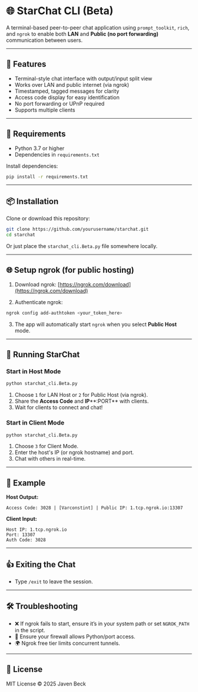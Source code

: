 # 🌐 StarChat CLI (Beta)

A terminal-based peer-to-peer chat application using `prompt_toolkit`, `rich`, and `ngrok` to enable both **LAN** and **Public (no port forwarding)** communication between users.

---

## 🚀 Features

- Terminal-style chat interface with output/input split view
- Works over LAN and public internet (via ngrok)
- Timestamped, tagged messages for clarity
- Access code display for easy identification
- No port forwarding or UPnP required
- Supports multiple clients

---

## 🧰 Requirements

- Python 3.7 or higher
- Dependencies in `requirements.txt`

Install dependencies:

```bash
pip install -r requirements.txt
```

---

## 📦 Installation

Clone or download this repository:

```bash
git clone https://github.com/yourusername/starchat.git
cd starchat
```

Or just place the `starchat_cli.Beta.py` file somewhere locally.

---

## 🌐 Setup ngrok (for public hosting)

1. Download ngrok: [https://ngrok.com/download](https://ngrok.com/download)

2. Authenticate ngrok:

```bash
ngrok config add-authtoken <your_token_here>
```

3. The app will automatically start `ngrok` when you select **Public Host** mode.

---

## 💽 Running StarChat

### Start in Host Mode

```bash
python starchat_cli.Beta.py
```

1. Choose `1` for LAN Host or `2` for Public Host (via ngrok).
2. Share the **Access Code** and **IP**\*\*:PORT\*\* with clients.
3. Wait for clients to connect and chat!

### Start in Client Mode

```bash
python starchat_cli.Beta.py
```

1. Choose `3` for Client Mode.
2. Enter the host's IP (or ngrok hostname) and port.
3. Chat with others in real-time.

---

## 🧪 Example

**Host Output:**

```
Access Code: 3028 | [Varconstint] | Public IP: 1.tcp.ngrok.io:13307
```

**Client Input:**

```
Host IP: 1.tcp.ngrok.io
Port: 13307
Auth Code: 3028
```

---

## 👍 Exiting the Chat

- Type `/exit` to leave the session.

---

## 🛠️ Troubleshooting

- ❌ If ngrok fails to start, ensure it’s in your system path or set `NGROK_PATH` in the script.
- 🔐 Ensure your firewall allows Python/port access.
- 🌍 Ngrok free tier limits concurrent tunnels.

---

## 📜 License

MIT License © 2025 Javen Beck

